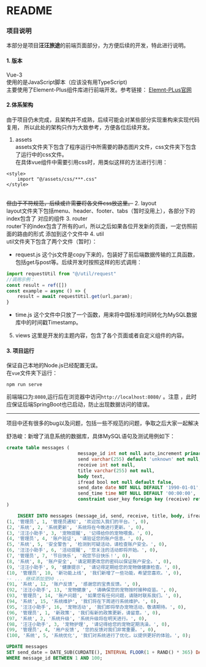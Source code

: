# README

### 项目说明
本部分是项目**汪汪旅途**的前端页面部分，为方便后续的开发，特此进行说明。

#### 1. 版本
Vue-3<br>
使用的是JavaScript脚本（应该没有用TypeScript)<br>
主要使用了Element-Plus组件库进行前端开发。参考链接：
<a href="https://element-plus.org/zh-CN/component/overview.html"> Elemnt-PLus官网</a>

#### 2.体系架构

由于项目仍未完成，且架构并不成熟，后续可能会对某些部分实现重构来实现代码复用，
所以此处的架构只作为大致参考，方便各位后续开发。

1. assets<br>
assets文件夹下包含了程序运行中所需要的静态图片文件，css文件夹下包含了运行中的css文件。
<br>在具体vue组件中需要引用css时，用类似这样的方法进行引用：
```
<style>
    import "@/assets/css/***.css"
</style>
```
<br> ~~但由于不符规范，后续或许需要将各文件css放这里。~~
2. layout <br>
layout文件夹下包括menu、header、footer、tabs（暂时没用上），各部分下的index包含了
对应的组件
3. router <br>
router下的index包含了所有的url，所以之后如果各位开发新的页面，一定仿照前面的路由的形式
添加到这个文件中
4. util <br>
util文件夹下包含了两个文件（暂时）：
* request.js
这个js文件是copy下来的，包装好了前后端数据传输的工具函数，包括get与post等。后续开发时按照这样的形式调用：

```javascript
import requestUtil from "@/util/request"
//调用示例：
const result = ref([])
const example = async () => {
    result = await requestUtil.get(url,param);
}
```
* time.js
这个文件中只放了一个函数，用来将中国标准时间转化为MySQL数据库中的时间戳Timestamp。
5. views
这里是开发的主题内容，包含了各个页面或者自定义组件的内容。
#### 3. 项目运行

保证自己本地的Node.js已经配置无误。<br>
在`vue`文件夹下运行：
```
npm run serve
```
前端端口为:`8080`,运行后在浏览器中访问`http://localhost:8080/` 。注意
，此时应保证后端SpringBoot也已启动，防止出现数据访问的错误。

------
项目中还有很多的bug以及问题，包括一些不规范的问题，争取之后大家一起解决

舒浩峻：新增了消息系统的数据库，具体MySQL语句及测试用例如下：
```sql
create table messages (
                          message_id int not null auto_increment primary key,
                          send varchar(255) default 'unknown' not null,
                          receive int not null,
                          title varchar(255) not null,
                          body text,
                          ifread bool not null default false,
                          send_date date NOT NULL DEFAULT '1990-01-01',
                          send_time time NOT NULL DEFAULT '00:00:00',
                          constraint user_key foreign key (receive) references users(user_id)
)

    INSERT INTO messages (message_id, send, receive, title, body, ifread) VALUES
(1, '管理员', 1, '管理员通知', '欢迎加入我们的平台。', 0),
(2, '系统', 2, '系统更新', '系统将在今晚进行更新。', 0),
(3, '汪汪小助手', 3, '宠物提醒', '记得给你的宠物喂食。', 0),
(4, '管理员', 4, '账户验证', '请验证您的账户信息。', 0),
(5, '系统', 5, '安全警告', '检测到可疑活动，请检查账户安全。', 0),
(6, '汪汪小助手', 6, '活动提醒', '您关注的活动即将开始。', 0),
(7, '管理员', 7, '节日快乐', '祝您节日快乐！', 0),
(8, '系统', 8, '账户安全', '请定期更改您的密码以保证账户安全。', 0),
(9, '汪汪小助手', 9, '健康提示', '请记得定期给您的宠物做健康检查。', 0),
(10, '管理员', 10, '新功能上线', '我们新增了一些功能，希望您喜欢。', 0),
-- ... 继续添加至90 ...
(91, '系统', 12, '账户反馈', '感谢您的宝贵反馈。', 0),
(92, '汪汪小助手', 13, '宠物健康', '请确保您的宠物按时接种疫苗。', 0),
(93, '管理员', 14, '账户问题', '如果您有任何问题，请随时联系我们。', 0),
(94, '系统', 15, '系统维护', '我们将在下周进行系统维护。', 0),
(95, '汪汪小助手', 16, '宠物活动', '我们即将举办宠物活动，敬请期待。', 0),
(96, '管理员', 1, '新政策', '我们有新的政策更新，请留意。', 0),
(97, '系统', 2, '系统升级', '系统升级将在明天进行。', 0),
(98, '汪汪小助手', 3, '宠物护理', '请记得给您的宠物定期洗澡。', 0),
(99, '管理员', 4, '用户反馈', '您的反馈对我们非常重要。', 0),
(100, '系统', 5, '系统优化', '我们对系统进行了优化，以提供更好的体验。', 0);

UPDATE messages
SET send_date = DATE_SUB(CURDATE(), INTERVAL FLOOR(1 + RAND() * 365) DAY)
WHERE message_id BETWEEN 1 AND 100;
```

